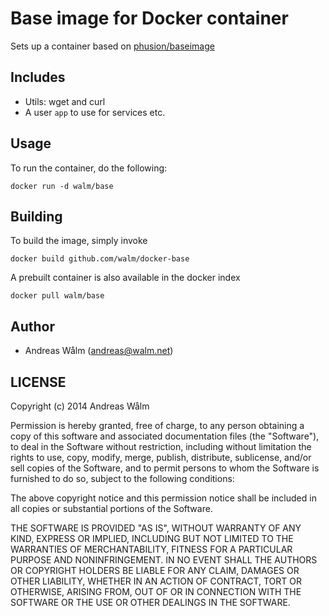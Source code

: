 # Base image for Docker container

Sets up a container based on [phusion/baseimage](https://github.com/phusion/baseimage-docker)

## Includes

  * Utils: wget and curl
  * A user `app` to use for services etc.

## Usage

To run the container, do the following:

    docker run -d walm/base

## Building

To build the image, simply invoke

    docker build github.com/walm/docker-base

A prebuilt container is also available in the docker index

    docker pull walm/base

## Author

  * Andreas Wålm (<andreas@walm.net>)

## LICENSE

Copyright (c) 2014 Andreas Wålm

Permission is hereby granted, free of charge, to any person obtaining a copy
of this software and associated documentation files (the "Software"), to deal
in the Software without restriction, including without limitation the rights
to use, copy, modify, merge, publish, distribute, sublicense, and/or sell
copies of the Software, and to permit persons to whom the Software is
furnished to do so, subject to the following conditions:

The above copyright notice and this permission notice shall be included in
all copies or substantial portions of the Software.

THE SOFTWARE IS PROVIDED "AS IS", WITHOUT WARRANTY OF ANY KIND, EXPRESS OR
IMPLIED, INCLUDING BUT NOT LIMITED TO THE WARRANTIES OF MERCHANTABILITY,
FITNESS FOR A PARTICULAR PURPOSE AND NONINFRINGEMENT. IN NO EVENT SHALL THE
AUTHORS OR COPYRIGHT HOLDERS BE LIABLE FOR ANY CLAIM, DAMAGES OR OTHER
LIABILITY, WHETHER IN AN ACTION OF CONTRACT, TORT OR OTHERWISE, ARISING FROM,
OUT OF OR IN CONNECTION WITH THE SOFTWARE OR THE USE OR OTHER DEALINGS IN
THE SOFTWARE.
